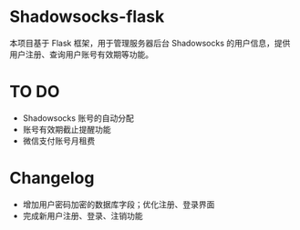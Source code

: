 # Shadowsocks-flask

本项目基于 Flask 框架，用于管理服务器后台 Shadowsocks 的用户信息，提供用户注册、查询用户账号有效期等功能。



# TO DO

- Shadowsocks 账号的自动分配
- 账号有效期截止提醒功能
- 微信支付账号月租费



Changelog
===

- 增加用户密码加密的数据库字段；优化注册、登录界面
- 完成新用户注册、登录、注销功能